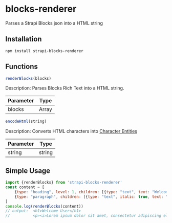 # blocks-renderer
Parses a Strapi Blocks json into a HTML string

## Installation
```
npm install strapi-blocks-renderer
```
## Functions
```javascript
renderBlocks(blocks)
```

Description: Parses Blocks Rich Text into a HTML string.

|Parameter|Type |
|---------|-----|
|blocks   |Array|

```javascript
encodeHtml(string)
```

Description: Converts HTML characters into [Character Entities](https://www.w3schools.com/html/html_entities.asp)

|Parameter|Type  |
|---------|------|
|string   |string|
## Simple Usage
```javascript
import {renderBlocks} from 'strapi-blocks-renderer'
const content = [
    {type: "heading", level: 1, children: [{type: "text", text: "Welcome User"}]},
    {type: "paragraph", children: [{type: "text", italic: true, text: "Lorem ipsum dolor sit amet, consectetur adipiscing elit, sed do eiusmod tempor incididunt ut labore et dolore magna aliqua. Ut enim ad minim veniam, quis nostrud exercitation ullamco laboris nisi ut aliquip ex ea commodo consequat. Duis aute irure dolor in reprehenderit in voluptate velit esse cillum dolore eu fugiat nulla pariatur. Excepteur sint occaecat cupidatat non proident, sunt in culpa qui officia deserunt mollit anim id est laborum."}]}
]
console.log(renderBlocks(content))
// output:  <h1>Welcome User</h1>
//          <p><i>Lorem ipsum dolor sit amet, consectetur adipiscing elit, sed do eiusmod tempor incididunt ut labore et dolore magna aliqua. Ut enim ad minim veniam, quis nostrud exercitation ullamco laboris nisi ut aliquip ex ea commodo consequat. Duis aute irure dolor in reprehenderit in voluptate velit esse cillum dolore eu fugiat nulla pariatur. Excepteur sint occaecat cupidatat non proident, sunt in culpa qui officia deserunt mollit anim id est laborum.</i></p>

```
